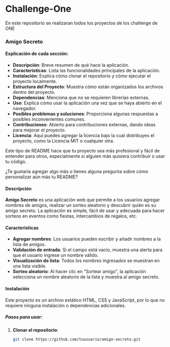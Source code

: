 # Challenge-One
En este repositorio se realizaran todos los proyectos de los challenge de ONE

### Amigo Secreto


#### Explicación de cada sección:

- **Descripción**: Breve resumen de qué hace la aplicación.
- **Características**: Lista las funcionalidades principales de la aplicación.
- **Instalación**: Explica cómo clonar el repositorio y cómo ejecutar el proyecto localmente.
- **Estructura del Proyecto**: Muestra cómo están organizados los archivos dentro del proyecto.
- **Dependencias**: Menciona que no se requieren librerías externas.
- **Uso**: Explica cómo usar la aplicación una vez que se haya abierto en el navegador.
- **Posibles problemas y soluciones**: Proporciona algunas respuestas a posibles inconvenientes comunes.
- **Contribuciones**: Abierto para contribuciones externas, dando ideas para mejorar el proyecto.
- **Licencia**: Aquí puedes agregar la licencia bajo la cual distribuyes el proyecto, como la Licencia MIT o cualquier otra.

Este tipo de README hace que tu proyecto sea más profesional y fácil de entender para otros, especialmente si alguien más quisiera contribuir o usar tu código.

¿Te gustaría agregar algo más o tienes alguna pregunta sobre cómo personalizar aún más tu README?



#### Descripción

**Amigo Secreto** es una aplicación web que permite a los usuarios agregar nombres de amigos, realizar un sorteo aleatorio y descubrir quién es su amigo secreto. La aplicación es simple, fácil de usar y adecuada para hacer sorteos en eventos como fiestas, intercambios de regalos, etc.

#### Características

- **Agregar nombres**: Los usuarios pueden escribir y añadir nombres a la lista de amigos.
- **Validación de entrada**: Si el campo está vacío, muestra una alerta para que el usuario ingrese un nombre válido.
- **Visualización de lista**: Todos los nombres ingresados se muestran en una lista visible.
- **Sorteo aleatorio**: Al hacer clic en "Sortear amigo", la aplicación selecciona un nombre aleatorio de la lista y muestra al amigo secreto.

#### Instalación

Este proyecto es un archivo estático HTML, CSS y JavaScript, por lo que no requiere ninguna instalación o dependencias adicionales.

##### Pasos para usar:

1. **Clonar el repositorio**:
   ```bash
   git clone https://github.com/tuusuario/amigo-secreto.git
  
